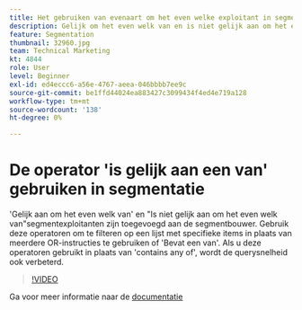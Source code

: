 ```yaml
---
title: Het gebruiken van evenaart om het even welke exploitant in segmentatie
description: Gelijk om het even welk van en is niet gelijk aan om het even welke segmentexploitanten toegevoegd aan de segmentbouwer. Gebruik deze operatoren om te filteren naar een lijst met specifieke items in plaats van meerdere OR-instructies te gebruiken of Bevat een van deze instructies. Het gebruiken van deze exploitanten in plaats van bevat om het even welk zal helpen vraagsnelheid eveneens verbeteren.
feature: Segmentation
thumbnail: 32960.jpg
team: Technical Marketing
kt: 4844
role: User
level: Beginner
exl-id: ed4eccc6-a56e-4767-aeea-046bbbb7ee9c
source-git-commit: be1ffd44024ea883427c3099434f4ed4e719a128
workflow-type: tm+mt
source-wordcount: '138'
ht-degree: 0%

---
```


# De operator &#39;is gelijk aan een van&#39; gebruiken in segmentatie

&#39;Gelijk aan om het even welk van&#39; en &quot;Is niet gelijk aan om het even welk van&quot;segmentexploitanten zijn toegevoegd aan de segmentbouwer. Gebruik deze operatoren om te filteren op een lijst met specifieke items in plaats van meerdere OR-instructies te gebruiken of &#39;Bevat een van&#39;. Als u deze operatoren gebruikt in plaats van &#39;contains any of&#39;, wordt de querysnelheid ook verbeterd.

>[!VIDEO](https://video.tv.adobe.com/v/32960/?quality=12)

Ga voor meer informatie naar de [documentatie](https://experienceleague.adobe.com/docs/analytics/components/segmentation/segment-reference/seg-operators.html)
